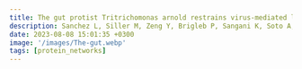 ```yaml
---
title: The gut protist Tritrichomonas arnold restrains virus-mediated loss of oral tolerance by modulating dietary antigen-presenting dendritic cells
description: Sanchez L, Siller M, Zeng Y, Brigleb P, Sangani K, Soto A, Engl C, Laughlin C, Mohit Rana, Kraak L, Pandey S, Bender M, Fitzgerald B, Hedden L, Fiske K, Taylor G, Wright A, Mehta I, Rahman S*, Galipeau H, Mullett S, Gelhaus S, Watkins S, Bercik P, Nice T, Jabri B, Meisel M, Das J8, Dermody T, Verdú E,  Hinterleitner R
date: 2023-08-08 15:01:35 +0300
image: '/images/The-gut.webp'
tags: [protein_networks]
---
```

